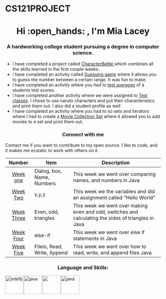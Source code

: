 # CS121PROJECT
<h1 align="center"> Hi :open_hands: , I'm Mia Lacey </h1>
<h3 align="center">   A hardworking college student pursuing a degree in computer science.</h3>




- I have completed a project called  [CharacterBattle ](https://github.com/miajamarra/CS121PROJECT/blob/3d45c6dce50bee5fea98edd820214b395ae0de25/src/ProjectOne/CharacterBattle.java) which combines all the skills learned in the first couple weeks.
- I have completed an activity called  [Guessing game](https://github.com/miajamarra/CS121PROJECT/blob/f1473de4b2e0af7e078b6e2445e0fdf7b64420b5/src/WEEKfour/Guessinggame.java) where it allows you to guess the number between a certain range. It was fun to make.
- I have completed an activity where you had to  [test averages](https://github.com/miajamarra/CS121PROJECT/blob/f1473de4b2e0af7e078b6e2445e0fdf7b64420b5/src/loopactivities/TestAverage.java) of a students test scores.
- I have completed another activity where we were assigned to  [Test classes](https://github.com/miajamarra/CS121PROJECT/blob/f1473de4b2e0af7e078b6e2445e0fdf7b64420b5/src/WEEKsix/Classactivity/testclass.java). I chose to use naruto characters and put their characteristics and print them out. I also did a student profile as well 
- I have completed an activity where you had to so sets and iterators where I had to create a  [Movie Collection Set](https://github.com/miajamarra/CS121PROJECT/blob/f1473de4b2e0af7e078b6e2445e0fdf7b64420b5/src/setAndIteratorActivity/MovieCollectionSet.java) where it allowed you to add movies to a set and print them out.

<h3 align = "center"> Connect with me </h3>
<p align = "Left" >Contact me if you want to contribute to my open source. I like to code, and it makes me ecstatic to work with others on it.</p>

| Number | Item | Description |
|:----: | ------| ------------|
|[ Week one](https://github.com/miajamarra/CS121PROJECT/tree/0e79c34c55c487c3e77f126d6fb29b10840709e1/src/weekONE)| Dialog, box, Name, Numbers | This week we went over comparing names, and numbers in Java|
| [Week Two](https://github.com/miajamarra/CS121PROJECT/tree/3e718e502be097b23b4f0300e373c9605e025cf4/src/weekTWO)| x,y,z | This week we the variables and did an assignment called  "Hello World"|
|[ Week Three](https://github.com/miajamarra/CS121PROJECT/tree/2e9b0d59ceaa5eff7df1b170588934ce40c093ab/src/WEEKthree)| Even, odd, triangles| This week we went over  making even and odd, switches  and calculating the sides of triangles  in Java|
| [Week Four]( https://github.com/miajamarra/CS121PROJECT/tree/2e9b0d59ceaa5eff7df1b170588934ce40c093ab/src/WEEKfour)| else-if| This week we went over else if statements in Java|
| [Week Five](https://github.com/miajamarra/CS121PROJECT/tree/3d45c6dce50bee5fea98edd820214b395ae0de25/src/weekFIVE)| Fileio, Read, Write, Append| This week we went over how to read, write, and append files  Java|

<h3 align= "center"> Language and Skills: </h3>
<p align = "left"> 
 <a href="https://github.com/devicons/devicon/blob/master/icons/intellij/intellij-original-wordmark.svg" target="blank" rel = "noreferrer"><img src="https://cdn.jsdelivr.net/gh/devicons/devicon/icons/intellij/intellij-original-wordmark.svg" alt = "intellij" width = "60" height= "60"/></a><a href= "https://github.com/devicons/devicon/blob/master/icons/java/java-original-wordmark.svg"target="blank" rel = "noreferrer"><img src="https://cdn.jsdelivr.net/gh/devicons/devicon/icons/java/java-original-wordmark.svg"" alt = "java" width = "60" height= "60"/></a><a href= "https://github.com/devicons/devicon/blob/master/icons/java/java-original-wordmark.svg"target="blank" rel = "noreferrer"><img src="https://cdn.jsdelivr.net/gh/devicons/devicon/icons/illustrator/illustrator-line.svg" lt = "java" width = "60" height= "60"/></a><a href= "https://github.com/devicons/devicon/blob/master/icons/java/java-original-wordmark.svg"target="blank" rel = "noreferrer"><img src="https://cdn.jsdelivr.net/gh/devicons/devicon/icons/photoshop/photoshop-plain.svg" alt = "java" width = "60" height= "60"/></a>
       
          
          
</p>
